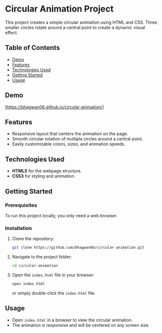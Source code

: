 # Circular Animation Project

This project creates a simple circular animation using HTML and CSS. Three smaller circles rotate around a central point to create a dynamic visual effect.

## Table of Contents
- [Demo](#demo)
- [Features](#features)
- [Technologies Used](#technologies-used)
- [Getting Started](#getting-started)
- [Usage](#usage)

## Demo
[https://bhagwan06.github.io/circular-animation/]

## Features
- Responsive layout that centers the animation on the page.
- Smooth circular rotation of multiple circles around a central point.
- Easily customizable colors, sizes, and animation speeds.

## Technologies Used
- **HTML5** for the webpage structure.
- **CSS3** for styling and animation.

## Getting Started

### Prerequisites
To run this project locally, you only need a web browser.

### Installation
1. Clone the repository:
    ```bash
    git clone https://github.com/bhagwan06/circular-animation.git
    ```
2. Navigate to the project folder:
    ```bash
    cd circular-animation
    ```

3. Open the `index.html` file in your browser:
    ```bash
    open index.html
    ```
   or simply double-click the `index.html` file.


## Usage
- Open `index.html` in a browser to view the circular animation.
- The animation is responsive and will be centered on any screen size.
